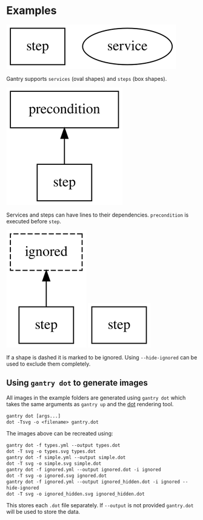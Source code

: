 # Examples

![types.svg](./types.svg)

Gantry supports `services` (oval shapes) and `steps` (box shapes).

![simple.svg](./simple.svg)

Services and steps can have lines to their dependencies. `precondition` is
executed before `step`.

![ignored.svg](./ignored.svg)
![ignored_hidden.svg](./ignored_hidden.svg)

If a shape is dashed it is marked to be ignored. Using `--hide-ignored` can
be used to exclude them completely.

## Using `gantry dot` to generate images

All images in the example folders are generated using `gantry dot` which takes
the same arguments as `gantry up` and the [dot](https://graphviz.gitlab.io/download/)
rendering tool.

    gantry dot [args...]
    dot -Tsvg -o <filename> gantry.dot

The images above can be recreated using:

    gantry dot -f types.yml --output types.dot
    dot -T svg -o types.svg types.dot
    gantry dot -f simple.yml --output simple.dot
    dot -T svg -o simple.svg simple.dot
    gantry dot -f ignored.yml --output ignored.dot -i ignored
    dot -T svg -o ignored.svg ignored.dot
    gantry dot -f ignored.yml --output ignored_hidden.dot -i ignored --hide-ignored
    dot -T svg -o ignored_hidden.svg ignored_hidden.dot

This stores each `.dot` file separately. If `--output` is not provided
`gantry.dot` will be used to store the data.
